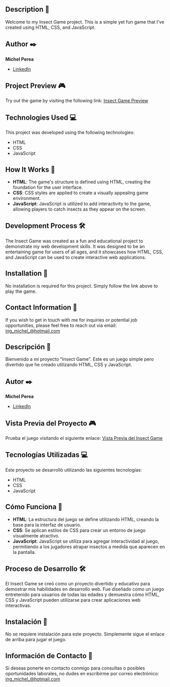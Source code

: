 ## Description 📑

Welcome to my Insect Game project. This is a simple yet fun game that I've created using HTML, CSS, and JavaScript.

## Author ✒️

**Michel Perea**
* [LinkedIn](https://www.linkedin.com/in/michel-perea/)

## Project Preview 🎮

Try out the game by visiting the following link:
[Insect Game Preview](https://michelperea.github.io/Insect-Game/)

## Technologies Used 💻

This project was developed using the following technologies:
- HTML
- CSS
- JavaScript

## How It Works 🧩

- **HTML**: The game's structure is defined using HTML, creating the foundation for the user interface.
- **CSS**: CSS styles are applied to create a visually appealing game environment.
- **JavaScript**: JavaScript is utilized to add interactivity to the game, allowing players to catch insects as they appear on the screen.

## Development Process 🛠️

The Insect Game was created as a fun and educational project to demonstrate my web development skills. It was designed to be an entertaining game for users of all ages, and it showcases how HTML, CSS, and JavaScript can be used to create interactive web applications.

## Installation 🚀

No installation is required for this project. Simply follow the link above to play the game.

## Contact Information 📧

If you wish to get in touch with me for inquiries or potential job opportunities, please feel free to reach out via email: [ing_michel_@hotmail.com](mailto:ing_michel_@hotmail.com)









## Descripción 📑

Bienvenido a mi proyecto "Insect Game". Este es un juego simple pero divertido que he creado utilizando HTML, CSS y JavaScript.

## Autor ✒️

**Michel Perea**
* [LinkedIn](https://www.linkedin.com/in/michel-perea/)

## Vista Previa del Proyecto 🎮

Prueba el juego visitando el siguiente enlace:
[Vista Previa del Insect Game](https://michelperea.github.io/Insect-Game/)

## Tecnologías Utilizadas 💻

Este proyecto se desarrolló utilizando las siguientes tecnologías:
- HTML
- CSS
- JavaScript

## Cómo Funciona 🧩

- **HTML**: La estructura del juego se define utilizando HTML, creando la base para la interfaz de usuario.
- **CSS**: Se aplican estilos de CSS para crear un entorno de juego visualmente atractivo.
- **JavaScript**: JavaScript se utiliza para agregar interactividad al juego, permitiendo a los jugadores atrapar insectos a medida que aparecen en la pantalla.

## Proceso de Desarrollo 🛠️

El Insect Game se creó como un proyecto divertido y educativo para demostrar mis habilidades en desarrollo web. Fue diseñado como un juego entretenido para usuarios de todas las edades y demuestra cómo HTML, CSS y JavaScript pueden utilizarse para crear aplicaciones web interactivas.

## Instalación 🚀

No se requiere instalación para este proyecto. Simplemente sigue el enlace de arriba para jugar el juego.

## Información de Contacto 📧

Si deseas ponerte en contacto conmigo para consultas o posibles oportunidades laborales, no dudes en escribirme por correo electrónico: [ing_michel_@hotmail.com](mailto:ing_michel_@hotmail.com)
